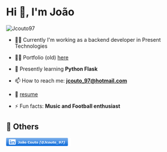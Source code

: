 <h1>Hi 👋, I'm João</h1>

<p align="left"> <img src="https://komarev.com/ghpvc/?username=Jcouto97&label=Profile%20views&color=0e75b6&style=flat" alt="Jcouto97" /> </p>

- 👨‍🏫 Currently I'm working as a backend developer in Present Technologies

- 👨‍💻 Portfolio (old) [here](https://portfolio-nextjs-pearl.vercel.app/)

- 🌱 Presently learning **Python Flask**

- 📫 How to reach me: **jcouto_97@hotmail.com**

- 📄 [resume](https://drive.google.com/file/d/15SnDIAWLwIXlityId3akmPMNsMQpfjrk/view?usp=drive_link)

- ⚡ Fun facts: **Music and Football enthusiast**

## 🧾 Others

<a href="https://www.linkedin.com/in/jo%C3%A3o-couto-84a60a252/"><img style="widht:20px;height:22px;" src='linkedinRectangle.png' /></a>
